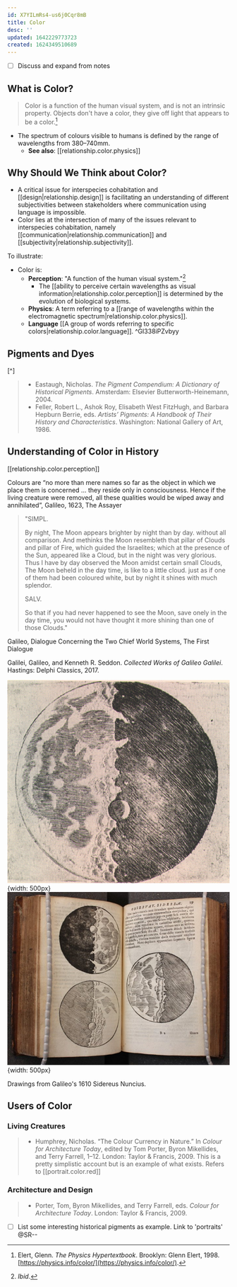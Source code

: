 ```yaml
---
id: X7YILmRs4-us6j0Cqr8mB
title: Color
desc: ''
updated: 1642229773723
created: 1624349510689
---
```


- [ ] Discuss and expand from notes

## What is Color?

> Color is a function of the human visual system, and is not an intrinsic property. Objects don't have a color, they give off light that appears to be a color.[^1]

- The spectrum of colours visible to humans is defined by the range of wavelengths from 380–740mm.
  - **See also**: [[relationship.color.physics]]

## Why Should We Think about Color?

- A critical issue for interspecies cohabitation and [[design|relationship.design]] is facilitating an understanding of different subjectivities between stakeholders where communication using language is impossible.
- Color lies at the intersection of many of the issues relevant to interspecies cohabitation, namely [[communication|relationship.communication]] and [[subjectivity|relationship.subjectivity]].

To illustrate:

- Color is:
  - **Perception**: "A function of the human visual system."[^2]
    - The [[ability to perceive certain wavelengths as visual information|relationship.color.perception]] is determined by the evolution of biological systems.  
  - **Physics**: A term referring to a [[range of wavelengths within the electromagnetic spectrum|relationship.color.physics]].
  - **Language** [[A group of words referring to specific colors|relationship.color.language]].
 ^GI338iPZvbyy
## Pigments and Dyes
[^]
>- Eastaugh, Nicholas. _The Pigment Compendium: A Dictionary of Historical Pigments_. Amsterdam: Elsevier Butterworth-Heinemann, 2004.
>- Feller, Robert L., Ashok Roy, Elisabeth West FitzHugh, and Barbara Hepburn Berrie, eds. _Artists’ Pigments: A Handbook of Their History and Characteristics_. Washington: National Gallery of Art, 1986.

## Understanding of Color in History

[[relationship.color.perception]]

Colours are “no more than mere names so far as the object in which we place them is concerned … they reside only in consciousness. Hence if the living creature were removed, all these qualities would be wiped away and annihilated”, Galileo, 1623, The Assayer

>"SIMPL.
>
>By night, The Moon appears brighter by night than by day. without all comparison. And methinks the Moon resembleth that pillar of Clouds and pillar of Fire, which guided the Israelites; which at the presence of the Sun, appeared like a Cloud, but in the night was very glorious. Thus I have by day observed the Moon amidst certain small Clouds, The Moon beheld in the day time, is like to a little cloud. just as if one of them had been coloured white, but by night it shines with much splendor.
>
>SALV.
>
>So that if you had never happened to see the Moon, save onely in the day time, you would not have thought it more shining than one of those Clouds."

Galileo, Dialogue Concerning the Two Chief World Systems, The First Dialogue

Galilei, Galileo, and Kenneth R. Seddon. _Collected Works of Galileo Galilei_. Hastings: Delphi Classics, 2017.

![Moon Drawing by Galileo](/assets/images/moon.gif){width: 500px}
![Moon Drawing by Galileo](/assets/images/moon1.png){width: 500px}

Drawings from Galileo's 1610 Sidereus Nuncius.

## Users of Color

### Living Creatures

>- Humphrey, Nicholas. “The Colour Currency in Nature.” In _Colour for Architecture Today_, edited by Tom Porter, Byron Mikellides, and Terry Farrell, 1–12. London: Taylor & Francis, 2009. This is a pretty simplistic account but is an example of what exists. Refers to [[portrait.color.red]]
### Architecture and Design

>- Porter, Tom, Byron Mikellides, and Terry Farrell, eds. _Colour for Architecture Today_. London: Taylor & Francis, 2009.

- [ ] List some interesting historical pigments as example. Link to 'portraits' @SR--

[^1]: Elert, Glenn. _The Physics Hypertextbook_. Brooklyn: Glenn Elert, 1998.
 [https://physics.info/color/](https://physics.info/color/).
[^2]: *Ibid*.
